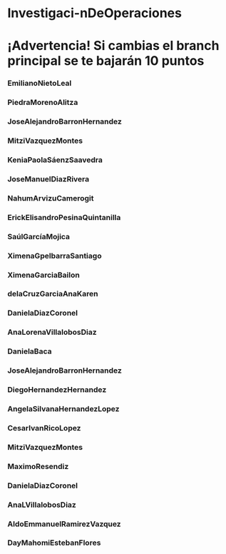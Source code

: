 # Investigaci-nDeOperaciones
# ¡Advertencia! Si cambias el branch principal se te bajarán 10 puntos

### EmilianoNietoLeal
### PiedraMorenoAlitza
### JoseAlejandroBarronHernandez
### MitziVazquezMontes
### KeniaPaolaSáenzSaavedra
### JoseManuelDiazRivera
### NahumArvizuCamerogit
### ErickElisandroPesinaQuintanilla
### SaúlGarcíaMojica
### XimenaGpeIbarraSantiago
### XimenaGarciaBailon
### delaCruzGarciaAnaKaren
### DanielaDiazCoronel
### AnaLorenaVillalobosDiaz
### DanielaBaca
### JoseAlejandroBarronHernandez
### DiegoHernandezHernandez
### AngelaSilvanaHernandezLopez
### CesarIvanRicoLopez
### MitziVazquezMontes
### MaximoResendiz
### DanielaDiazCoronel
### AnaLVillalobosDiaz
### AldoEmmanuelRamirezVazquez
### DayMahomiEstebanFlores
